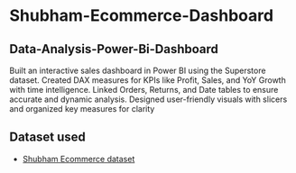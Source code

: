 # Shubham-Ecommerce-Dashboard
## Data-Analysis-Power-Bi-Dashboard
Built an interactive sales dashboard in Power BI using the Superstore dataset. Created DAX measures for KPIs like Profit, Sales, and YoY Growth with time intelligence. Linked Orders, Returns, and Date tables to ensure accurate and dynamic analysis. Designed user-friendly visuals with slicers and organized key measures for clarity
## Dataset used
- <a href="https://github.com/Shubhamsinghn/Data-Analysis-Power-Bi-Dashboard/blob/main/Sales%20Dashboard.pbix">Shubham Ecommerce dataset</a>
